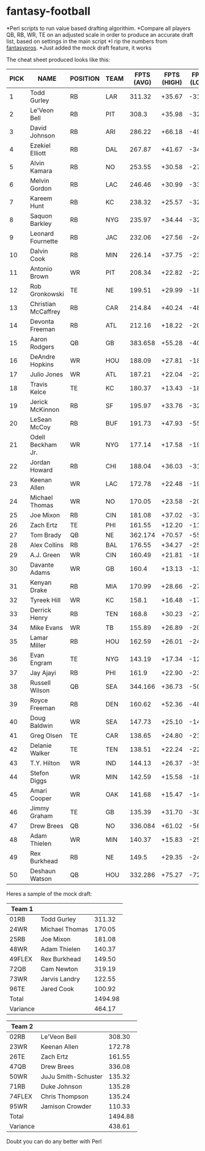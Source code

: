 # fantasy-football
*Perl scripts to run value based drafting algorithim.
*Compare all players QB, RB, WR, TE on an adjusted scale in order to produce an accurate draft list, based on settings in the main script
*I rip the numbers from [fantasypros](https://www.fantasypros.com/nfl/projections/qb.php?week=draft).
*Just added the mock draft feature, it works

The cheat sheet produced looks like this:

PICK|NAME|POSITION|TEAM|FPTS (AVG)|FPTS (HIGH)|FPTS (LOW)|VALUE|VARIANCE
---|----|--------|----|----------|-----------|----------|-----|--------
1  |Todd Gurley|RB|LAR|311.32|+35.67|-31.28|66.95|188.47
2  |Le'Veon Bell|RB|PIT|308.3|+35.98|-32.74|68.72|185.45
3  |David Johnson|RB|ARI|286.22|+66.18|-49.32|115.50|163.37
4  |Ezekiel Elliott|RB|DAL|267.87|+41.67|-34.45|76.12|145.02
5  |Alvin Kamara|RB|NO|253.55|+30.58|-27.05|57.63|130.70
6  |Melvin Gordon|RB|LAC|246.46|+30.99|-33.45|64.44|123.61
7  |Kareem Hunt|RB|KC|238.32|+25.57|-32.00|57.57|115.47
8  |Saquon Barkley|RB|NYG|235.97|+34.44|-32.61|67.05|113.12
9  |Leonard Fournette|RB|JAC|232.06|+27.56|-24.66|52.22|109.21
10  |Dalvin Cook|RB|MIN|226.14|+37.75|-23.17|60.92|103.29
11  |Antonio Brown|WR|PIT|208.34|+22.82|-22.54|45.36|98.01
12  |Rob Gronkowski|TE|NE|199.51|+29.99|-18.54|48.53|95.37
13  |Christian McCaffrey|RB|CAR|214.84|+40.24|-48.92|89.16|91.99
14  |Devonta Freeman|RB|ATL|212.16|+18.22|-20.24|38.46|89.31
15  |Aaron Rodgers|QB|GB|383.658|+55.28|-40.08|95.36|77.86
16  |DeAndre Hopkins|WR|HOU|188.09|+27.81|-18.33|46.14|77.76
17  |Julio Jones|WR|ATL|187.21|+22.04|-22.01|44.05|76.88
18  |Travis Kelce|TE|KC|180.37|+13.43|-18.19|31.62|76.23
19  |Jerick McKinnon|RB|SF|195.97|+33.76|-32.26|66.02|73.12
20  |LeSean McCoy|RB|BUF|191.73|+47.93|-55.73|103.66|68.88
21  |Odell Beckham Jr.|WR|NYG|177.14|+17.58|-19.14|36.72|66.81
22  |Jordan Howard|RB|CHI|188.04|+36.03|-31.94|67.97|65.19
23  |Keenan Allen|WR|LAC|172.78|+22.48|-19.38|41.86|62.45
24  |Michael Thomas|WR|NO|170.05|+23.58|-20.55|44.13|59.72
25  |Joe Mixon|RB|CIN|181.08|+37.02|-37.72|74.74|58.23
26  |Zach Ertz|TE|PHI|161.55|+12.20|-11.65|23.85|57.41
27  |Tom Brady|QB|NE|362.174|+70.57|-55.26|125.84|56.37
28  |Alex Collins|RB|BAL|176.55|+34.27|-25.86|60.13|53.70
29  |A.J. Green|WR|CIN|160.49|+21.81|-18.89|40.70|50.16
30  |Davante Adams|WR|GB|160.4|+13.13|-13.30|26.43|50.07
31  |Kenyan Drake|RB|MIA|170.99|+28.66|-27.89|56.55|48.14
32  |Tyreek Hill|WR|KC|158.1|+16.48|-17.50|33.98|47.77
33  |Derrick Henry|RB|TEN|168.8|+30.23|-27.27|57.50|45.95
34  |Mike Evans|WR|TB|155.89|+26.89|-20.84|47.73|45.56
35  |Lamar Miller|RB|HOU|162.59|+26.01|-24.34|50.35|39.74
36  |Evan Engram|TE|NYG|143.19|+17.34|-12.59|29.93|39.05
37  |Jay Ajayi|RB|PHI|161.9|+22.90|-23.50|46.40|39.05
38  |Russell Wilson|QB|SEA|344.166|+36.73|-50.99|87.71|38.37
39  |Royce Freeman|RB|DEN|160.62|+52.36|-48.87|101.23|37.77
40  |Doug Baldwin|WR|SEA|147.73|+25.10|-14.23|39.33|37.40
41  |Greg Olsen|TE|CAR|138.65|+24.80|-21.85|46.65|34.51
42  |Delanie Walker|TE|TEN|138.51|+22.24|-22.91|45.15|34.37
43  |T.Y. Hilton|WR|IND|144.13|+26.37|-35.10|61.47|33.80
44  |Stefon Diggs|WR|MIN|142.59|+15.58|-18.89|34.47|32.26
45  |Amari Cooper|WR|OAK|141.68|+15.47|-14.42|29.89|31.35
46  |Jimmy Graham|TE|GB|135.39|+31.70|-30.39|62.09|31.25
47  |Drew Brees|QB|NO|336.084|+61.02|-56.02|117.04|30.28
48  |Adam Thielen|WR|MIN|140.37|+15.83|-25.54|41.37|30.04
49  |Rex Burkhead|RB|NE|149.5|+29.35|-24.20|53.55|26.65
50  |Deshaun Watson|QB|HOU|332.286|+75.27|-72.97|148.24|26.49


Heres a sample of the mock draft:

|Team  1|                    |      |
|-------|--------------------|------|
|01RB   |Todd Gurley         |311.32|
|24WR   |Michael Thomas      |170.05|
|25RB   |Joe Mixon           |181.08|
|48WR   |Adam Thielen        |140.37|
|49FLEX |Rex Burkhead        |149.50|
|72QB   |Cam Newton          |319.19|
|73WR   |Jarvis Landry       |122.55|
|96TE   |Jared Cook          |100.92|
|Total  |                    |1494.98|
|Variance|                    |464.17|

|Team  2 |                    |      | 
|--------|--------------------|------|
|02RB    |Le'Veon Bell        |308.30|
|23WR    |Keenan Allen        |172.78|
|26TE    |Zach Ertz           |161.55|
|47QB    |Drew Brees          |336.08|
|50WR    |JuJu Smith-Schuster |135.32|
|71RB    |Duke Johnson        |135.28|
|74FLEX  |Chris Thompson      |135.24|
|95WR    |Jamison Crowder     |110.33|
|Total   |                    |1494.88|
|Variance|                    |438.61|

Doubt you can do any better with Perl
